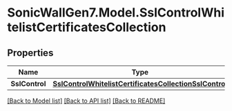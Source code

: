 # SonicWallGen7.Model.SslControlWhitelistCertificatesCollection

## Properties

Name | Type | Description | Notes
------------ | ------------- | ------------- | -------------
**SslControl** | [**SslControlWhitelistCertificatesCollectionSslControl**](SslControlWhitelistCertificatesCollectionSslControl.md) |  | [optional] 

[[Back to Model list]](../README.md#documentation-for-models) [[Back to API list]](../README.md#documentation-for-api-endpoints) [[Back to README]](../README.md)

